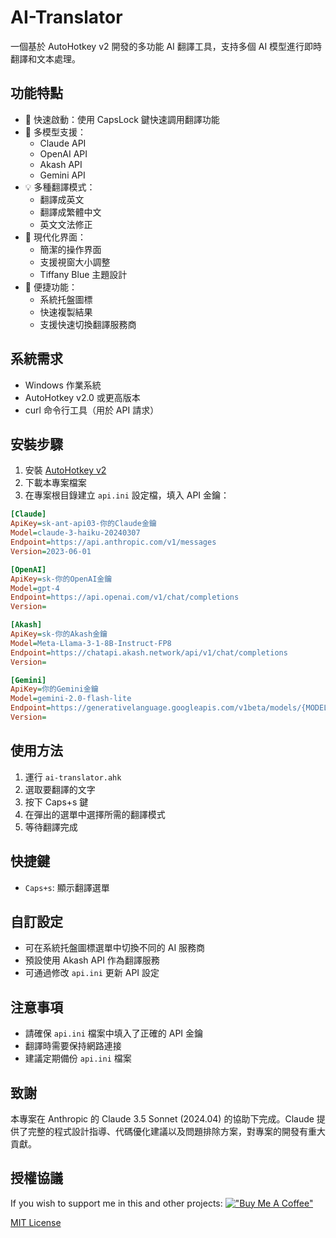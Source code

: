 # AI-Translator

一個基於 AutoHotkey v2 開發的多功能 AI 翻譯工具，支持多個 AI 模型進行即時翻譯和文本處理。

## 功能特點

- 🚀 快速啟動：使用 CapsLock 鍵快速調用翻譯功能
- 🔄 多模型支援：
  - Claude API
  - OpenAI API
  - Akash API
  - Gemini API
- 💡 多種翻譯模式：
  - 翻譯成英文
  - 翻譯成繁體中文
  - 英文文法修正
- 🎨 現代化界面：
  - 簡潔的操作界面
  - 支援視窗大小調整
  - Tiffany Blue 主題設計
- 🔧 便捷功能：
  - 系統托盤圖標
  - 快速複製結果
  - 支援快速切換翻譯服務商

## 系統需求

- Windows 作業系統
- AutoHotkey v2.0 或更高版本
- curl 命令行工具（用於 API 請求）

## 安裝步驟

1. 安裝 [AutoHotkey v2](https://www.autohotkey.com/)
2. 下載本專案檔案
3. 在專案根目錄建立 `api.ini` 設定檔，填入 API 金鑰：
```ini
[Claude]
ApiKey=sk-ant-api03-你的Claude金鑰
Model=claude-3-haiku-20240307
Endpoint=https://api.anthropic.com/v1/messages
Version=2023-06-01

[OpenAI]
ApiKey=sk-你的OpenAI金鑰
Model=gpt-4
Endpoint=https://api.openai.com/v1/chat/completions
Version=

[Akash]
ApiKey=sk-你的Akash金鑰
Model=Meta-Llama-3-1-8B-Instruct-FP8
Endpoint=https://chatapi.akash.network/api/v1/chat/completions
Version=

[Gemini]
ApiKey=你的Gemini金鑰
Model=gemini-2.0-flash-lite
Endpoint=https://generativelanguage.googleapis.com/v1beta/models/{MODEL}:generateContent?key={API_KEY}
Version=
```

## 使用方法

1. 運行 `ai-translator.ahk`
2. 選取要翻譯的文字
3. 按下 Caps+s 鍵
4. 在彈出的選單中選擇所需的翻譯模式
5. 等待翻譯完成

## 快捷鍵

- `Caps+s`: 顯示翻譯選單

## 自訂設定

- 可在系統托盤圖標選單中切換不同的 AI 服務商
- 預設使用 Akash API 作為翻譯服務
- 可通過修改 `api.ini` 更新 API 設定

## 注意事項

- 請確保 `api.ini` 檔案中填入了正確的 API 金鑰
- 翻譯時需要保持網路連接
- 建議定期備份 `api.ini` 檔案

## 致謝

本專案在 Anthropic 的 Claude 3.5 Sonnet (2024.04) 的協助下完成。Claude 提供了完整的程式設計指導、代碼優化建議以及問題排除方案，對專案的開發有重大貢獻。

## 授權協議

If you wish to support me in this and other projects:
[!["Buy Me A Coffee"](https://www.buymeacoffee.com/assets/img/custom_images/orange_img.png)](https://www.buymeacoffee.com/hw98188d)

[MIT License](LICENSE)
